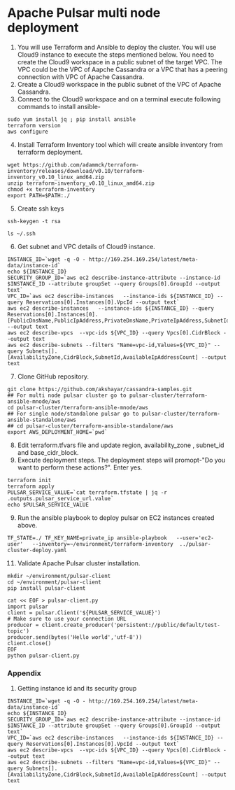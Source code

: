 # Apache Pulsar multi node deployment
1. You will use Terraform and Ansible to deploy the cluster. You will use Cloud9 instance to execute the steps mentioned below. You need to create the Cloud9 workspace in a public subnet of the target VPC. The VPC could be the VPC of Aapche Cassandra or a VPC that has a peering connection with VPC of Apache Cassandra. 
2. Create a Cloud9 workspace in the public subnet of the VPC of Apache Cassandra.
3. Connect to the Cloud9 workspace and on a terminal execute following commands to install ansible-
```shell
sudo yum install jq ; pip install ansible
terraform version
aws configure
```
4. Install Terraform Inventory tool which will create ansible inventory from terraform deployment.
```shell
wget https://github.com/adammck/terraform-inventory/releases/download/v0.10/terraform-inventory_v0.10_linux_amd64.zip
unzip terraform-inventory_v0.10_linux_amd64.zip 
chmod +x terraform-inventory
export PATH=$PATH:./
```
5. Create ssh keys
```shell
ssh-keygen -t rsa  

ls ~/.ssh
```
6. Get subnet and VPC details of Cloud9 instance.
```shell
INSTANCE_ID=`wget -q -O - http://169.254.169.254/latest/meta-data/instance-id`
echo ${INSTANCE_ID}
SECURITY_GROUP_ID=`aws ec2 describe-instance-attribute --instance-id $INSTANCE_ID --attribute groupSet --query Groups[0].GroupId --output text`
VPC_ID=`aws ec2 describe-instances   --instance-ids ${INSTANCE_ID} --query Reservations[0].Instances[0].VpcId --output text`
aws ec2 describe-instances   --instance-ids ${INSTANCE_ID} --query Reservations[0].Instances[0].[PublicDnsName,PublicIpAddress,PrivateDnsName,PrivateIpAddress,SubnetId,VpcId] --output text
aws ec2 describe-vpcs  --vpc-ids ${VPC_ID} --query Vpcs[0].CidrBlock --output text
aws ec2 describe-subnets --filters "Name=vpc-id,Values=${VPC_ID}" --query Subnets[].[AvailabilityZone,CidrBlock,SubnetId,AvailableIpAddressCount] --output text

```
7. Clone GitHub repository.  
```shell
git clone https://github.com/akshayar/cassandra-samples.git
## For multi node pulsar cluster go to pulsar-cluster/terraform-ansible-mnode/aws 
cd pulsar-cluster/terraform-ansible-mnode/aws
## For single node/standalone pulsar go to pulsar-cluster/terraform-ansible-standalone/aws
## cd pulsar-cluster/terraform-ansible-standalone/aws
export AWS_DEPLOYMENT_HOME=`pwd`
```

8. Edit terraform.tfvars file and update region, availability_zone , subnet_id and base_cidr_block.
8. Execute deployment steps. The deployment steps will promopt-"Do you want to perform these actions?". Enter yes.
```shell
terraform init
terraform apply
PULSAR_SERVICE_VALUE=`cat terraform.tfstate | jq -r .outputs.pulsar_service_url.value` 
echo $PULSAR_SERVICE_VALUE 
```

9. Run the ansible playbook to deploy pulsar on EC2 instances created above.
```shell
TF_STATE=./ TF_KEY_NAME=private_ip ansible-playbook   --user='ec2-user'   --inventory=~/environment/terraform-inventory  ../pulsar-cluster-deploy.yaml
```
11. Validate Apache Pulsar cluster  installation. 
```shell
mkdir ~/environment/pulsar-client
cd ~/environment/pulsar-client
pip install pulsar-client

cat << EOF > pulsar-client.py
import pulsar
client = pulsar.Client('${PULSAR_SERVICE_VALUE}')
# Make sure to use your connection URL
producer = client.create_producer('persistent://public/default/test-topic')
producer.send(bytes('Hello world','utf-8'))
client.close()
EOF
python pulsar-client.py
```
### Appendix
1. Getting instance id and its security group
```shell
INSTANCE_ID=`wget -q -O - http://169.254.169.254/latest/meta-data/instance-id`
echo ${INSTANCE_ID} 
SECURITY_GROUP_ID=`aws ec2 describe-instance-attribute --instance-id $INSTANCE_ID --attribute groupSet --query Groups[0].GroupId --output text`
VPC_ID=`aws ec2 describe-instances   --instance-ids ${INSTANCE_ID} --query Reservations[0].Instances[0].VpcId --output text`
aws ec2 describe-vpcs  --vpc-ids ${VPC_ID} --query Vpcs[0].CidrBlock --output text
aws ec2 describe-subnets --filters "Name=vpc-id,Values=${VPC_ID}" --query Subnets[].[AvailabilityZone,CidrBlock,SubnetId,AvailableIpAddressCount] --output text
```

